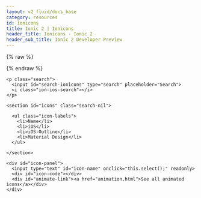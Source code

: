 ```yaml
---
layout: v2_fluid/docs_base
category: resources
id: ionicons
title: Ionic 2 | Ionicons
header_title: Ionicons - Ionic 2
header_sub_title: Ionic 2 Developer Preview
---
```


<div class="docs-ionicons" ng-controller="IoniconDocsCtrl">

  {% raw %}
  <div ng-repeat="(key, value) in icons" id="{{key}}" style="display:none;">
    <h2 class="title">{{key}}</h2>
    <ul class="modal-icons">
      <li ng-repeat="(ikey, ivalue) in value['icons']">
        <i class="ion-{{ivalue['name']}}"></i>
        <code>{{ivalue['name']}}</code>
      </li>
    </ul>
  
    <h4 class="modal-subtitle">Usage:</h4>
      <figure class="highlight">
        <delayed-pre>
          <code class="language-html lang-html hljs xml" data-lang="html">
  <span class="hljs-comment">&lt;!--Basic: auto-select the icon based on the platform --&gt;</span>
  &lt;ion-icon name="{{key}}"&gt;&lt;/ion-icon&gt;
  <span class="hljs-comment">&lt;!-- Advanced: explicity set the icon for each platform --&gt;</span>
  &lt;ion-icon ios="{{getIcon({key:value}, 'ios' )}}" md="{{getIcon({key:value}, 'md' )}}"&gt;&lt;/ion-icon&gt;
          </code>
        </delayed-pre>
      </figure>

  </div>
  {% endraw %}

    <p class="search">
      <input id="search-ionicons" type="search" placeholder="Search">
      <i class="ion-ios-search"></i>
    </p>

    <section id="icons" class="search-nil">

      <ul class="icon-labels">
        <li>Name</li>
        <li>iOS</li>
        <li>iOS-Outline</li>
        <li>Material Design</li>
      </ul>

    </section>

    <div id="icon-panel">
      <input type="text" id="icon-name" onclick="this.select();" readonly>
      <div id="icon-code"></div>
      <div id="animate-link"><a href="animation.html">See all animated icons</a></div>
    </div>

  </div>

  <script>
  window.isIoniconsPage = true;
  </script>